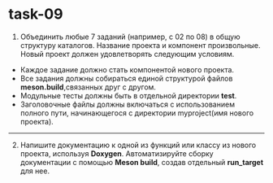 # task-09

1. Объединить любые 7 заданий (например, с 02 по 08) в общую структуру каталогов.
Название проекта и компонент произвольные. Новый проект должен удовлетворять следующим условиям.
- Каждое задание должно стать компонентой нового проекта.
- Все задания должны собираться единой структурой файлов
**meson.build**,связанных друг с другом.
- Модульные тесты должны быть в отдельной директории
**test**.
- Заголовочные файлы должны включаться с использованием полного пути,
начинающегося с директории myproject(имя нового проекта).
---
2. Напишите документацию к одной из функций или классу из нового проекта,
используя **Doxygen**. Автоматизируйте сборку документации с помощью **Meson
build**, создав отдельный **run_target** для нее.
